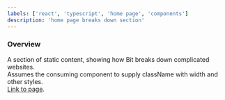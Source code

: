 ```yaml
---
labels: ['react', 'typescript', 'home page', 'components']
description: 'home page breaks down section'
---
```


### Overview
  
A section of static content, showing how Bit breaks down complicated websites.  
Assumes the consuming component to supply className with width and other styles.  
[Link to page](https://bit.dev).
